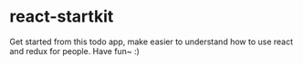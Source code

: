 # react-startkit
Get started from this todo app, make easier to understand how to use react and redux for people. Have fun~ :)
